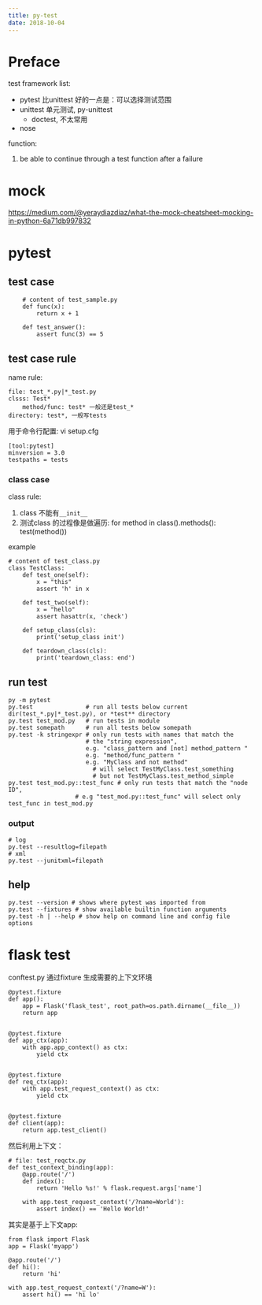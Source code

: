 ```yaml
---
title: py-test
date: 2018-10-04
---
```

# Preface
test framework list:
- pytest   比unittest 好的一点是：可以选择测试范围
- unittest 单元测试, py-unittest
    - doctest, 不太常用
- nose

function:
1. be able to continue through a test function after a failure

# mock
https://medium.com/@yeraydiazdiaz/what-the-mock-cheatsheet-mocking-in-python-6a71db997832

# pytest

## test case
```
    # content of test_sample.py
    def func(x):
        return x + 1

    def test_answer():
        assert func(3) == 5
```
## test case rule
name rule:

    file: test_*.py|*_test.py
    clsss: Test*
        method/func: test* 一般还是test_*
    directory: test*, 一般写tests

用于命令行配置: vi setup.cfg

    [tool:pytest]
    minversion = 3.0
    testpaths = tests


### class case
class rule:
1. class 不能有`__init__`
2. 测试class 的过程像是做遍历: for method in class().methods(): test(method())

example

    # content of test_class.py
    class TestClass:
        def test_one(self):
            x = "this"
            assert 'h' in x

        def test_two(self):
            x = "hello"
            assert hasattr(x, 'check')

        def setup_class(cls):
            print('setup_class init')

        def teardown_class(cls):
            print('teardown_class: end')

## run test

    py -m pytest
    py.test               # run all tests below current dir(test_*.py|*_test.py), or *test** directory
    py.test test_mod.py   # run tests in module
    py.test somepath      # run all tests below somepath
    py.test -k stringexpr # only run tests with names that match the
                          # the "string expression", 
                          e.g. "class_pattern and [not] method_pattern " 
                          e.g. "method/func_pattern " 
                          e.g. "MyClass and not method"
                            # will select TestMyClass.test_something
                            # but not TestMyClass.test_method_simple
    py.test test_mod.py::test_func # only run tests that match the "node ID",
                       # e.g "test_mod.py::test_func" will select only test_func in test_mod.py

### output

    # log
    py.test --resultlog=filepath
    # xml
    py.test --junitxml=filepath

## help
```
py.test --version # shows where pytest was imported from
py.test --fixtures # show available builtin function arguments
py.test -h | --help # show help on command line and config file options
```

# flask test
conftest.py 通过fixture 生成需要的上下文环境

    @pytest.fixture
    def app():
        app = Flask('flask_test', root_path=os.path.dirname(__file__))
        return app


    @pytest.fixture
    def app_ctx(app):
        with app.app_context() as ctx:
            yield ctx


    @pytest.fixture
    def req_ctx(app):
        with app.test_request_context() as ctx:
            yield ctx


    @pytest.fixture
    def client(app):
        return app.test_client()

然后利用上下文：

    # file: test_reqctx.py
    def test_context_binding(app):
        @app.route('/')
        def index():
            return 'Hello %s!' % flask.request.args['name']

        with app.test_request_context('/?name=World'):
            assert index() == 'Hello World!'

其实是基于上下文app:

    from flask import Flask
    app = Flask('myapp')

    @app.route('/')
    def hi():
        return 'hi'

    with app.test_request_context('/?name=W'):
        assert hi() == 'hi lo'

